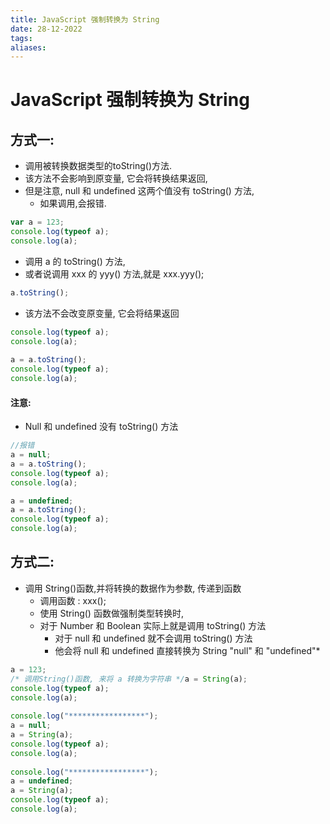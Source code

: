 ```yaml
---
title: JavaScript 强制转换为 String
date: 28-12-2022
tags: 
aliases: 
---
```


# JavaScript 强制转换为 String

## 方式一:  

- 调用被转换数据类型的toString()方法.  
- 该方法不会影响到原变量, 它会将转换结果返回,  
- 但是注意, null 和 undefined 这两个值没有 toString() 方法,  
	- 如果调用,会报错.  

```js
var a = 123;  
console.log(typeof a);  
console.log(a);
```

- 调用 a 的 toString() 方法, 
- 或者说调用 xxx 的 yyy() 方法,就是 xxx.yyy(); 

```js
a.toString();
```

- 该方法不会改变原变量, 它会将结果返回

```js
console.log(typeof a);  
console.log(a);  
  
a = a.toString();  
console.log(typeof a);  
console.log(a);
```

#### 注意:
- Null 和 undefined 没有 toString() 方法

```js
//报错
a = null;  
a = a.toString(); 
console.log(typeof a);  
console.log(a);  

a = undefined;  
a = a.toString();  
console.log(typeof a);  
console.log(a);
```

## 方式二:  
- 调用 String()函数,并将转换的数据作为参数, 传递到函数  
	- 调用函数 : xxx();
	- 使用 String() 函数做强制类型转换时,  
	- 对于 Number 和 Boolean 实际上就是调用 toString() 方法  
		- 对于 null 和 undefined 就不会调用 toString() 方法  
		- 他会将 null 和 undefined 直接转换为 String "null" 和 "undefined"*

```js
a = 123;  
/* 调用String()函数, 来将 a 转换为字符串 */a = String(a);  
console.log(typeof a);  
console.log(a);  
  
console.log("*****************");  
a = null;  
a = String(a);  
console.log(typeof a);  
console.log(a);  
  
console.log("*****************");  
a = undefined;  
a = String(a);  
console.log(typeof a);  
console.log(a);
```
